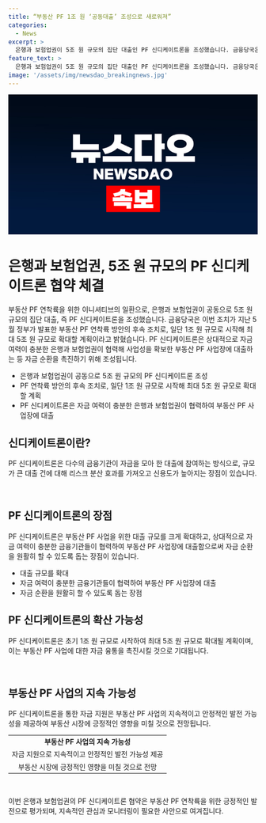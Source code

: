 ```yaml
---
title: “부동산 PF 1조 원 ‘공동대출’ 조성으로 새로워져”
categories:
  - News
excerpt: >
  은행과 보험업권이 5조 원 규모의 집단 대출인 PF 신디케이트론을 조성했습니다. 금융당국은 이를 5월 발표한 부동산 PF 연착륙 방안 후속 조치로 확대할 계획이라고 전했습니다. PF 신디케이트론은 은행과 보험업권이 협력해 부동산 PF 사업장에 대출하여 자금 순환을 촉진하는데 활용됩니다.
feature_text: >
  은행과 보험업권이 5조 원 규모의 집단 대출인 PF 신디케이트론을 조성했습니다. 금융당국은 이를 5월 발표한 부동산 PF 연착륙 방안 후속 조치로 확대할 계획이라고 전했습니다. PF 신디케이트론은 은행과 보험업권이 협력해 부동산 PF 사업장에 대출하여 자금 순환을 촉진하는데 활용됩니다.
image: '/assets/img/newsdao_breakingnews.jpg'
---
```


<p><img src="/assets/img/newsdao_breakingnews.jpg" alt="firstkoreanews 속보" /></p>

<h1>은행과 보험업권, 5조 원 규모의 PF 신디케이트론 협약 체결</h1>

<p>부동산 PF 연착륙을 위한 이니셔티브의 일환으로, 은행과 보험업권이 공동으로 5조 원 규모의 집단 대출, 즉 PF 신디케이트론을 조성했습니다. 금융당국은 이번 조치가 지난 5월 정부가 발표한 부동산 PF 연착륙 방안의 후속 조치로, 일단 1조 원 규모로 시작해 최대 5조 원 규모로 확대할 계획이라고 밝혔습니다. PF 신디케이트론은 상대적으로 자금 여력이 충분한 은행과 보험업권이 협력해 사업성을 확보한 부동산 PF 사업장에 대출하는 등 자금 순환을 촉진하기 위해 조성됩니다.</p>

<ul>
  <li>은행과 보험업권이 공동으로 5조 원 규모의 PF 신디케이트론 조성</li>
  <li>PF 연착륙 방안의 후속 조치로, 일단 1조 원 규모로 시작해 최대 5조 원 규모로 확대할 계획</li>
  <li>PF 신디케이트론은 자금 여력이 충분한 은행과 보험업권이 협력하여 부동산 PF 사업장에 대출</li>
</ul>

<h2 data-ke-size="size26">신디케이트론이란?</h2>

<p>PF 신디케이트론은 다수의 금융기관이 자금을 모아 한 대출에 참여하는 방식으로, 규모가 큰 대출 건에 대해 리스크 분산 효과를 가져오고 신용도가 높아지는 장점이 있습니다.</p>

<p data-ke-size="size16">&nbsp;</p>

<h2 data-ke-size="size26">PF 신디케이트론의 장점</h2>

<p>PF 신디케이트론은 부동산 PF 사업을 위한 대출 규모를 크게 확대하고, 상대적으로 자금 여력이 충분한 금융기관들이 협력하여 부동산 PF 사업장에 대출함으로써 자금 순환을 원활히 할 수 있도록 돕는 장점이 있습니다.</p>

<ul>
  <li>대출 규모를 확대</li>
  <li>자금 여력이 충분한 금융기관들이 협력하여 부동산 PF 사업장에 대출</li>
  <li>자금 순환을 원활히 할 수 있도록 돕는 장점</li>
</ul>

<h2 data-ke-size="size26">PF 신디케이트론의 확산 가능성</h2>

<p>PF 신디케이트론은 초기 1조 원 규모로 시작하여 최대 5조 원 규모로 확대될 계획이며, 이는 부동산 PF 사업에 대한 자금 융통을 촉진시킬 것으로 기대됩니다.</p>

<p data-ke-size="size16">&nbsp;</p>

<h2 data-ke-size="size26">부동산 PF 사업의 지속 가능성</h2>

<p>PF 신디케이트론을 통한 자금 지원은 부동산 PF 사업의 지속적이고 안정적인 발전 가능성을 제공하여 부동산 시장에 긍정적인 영향을 미칠 것으로 전망됩니다.</p>

<table>
  <tr>
    <td style="text-align: center; height: 17px;"><b>부동산 PF 사업의 지속 가능성</b></td>
  </tr>
  <tr>
    <td style="text-align: center; height: 17px;">자금 지원으로 지속적이고 안정적인 발전 가능성 제공</td>
  </tr>
  <tr>
    <td style="text-align: center; height: 17px;">부동산 시장에 긍정적인 영향을 미칠 것으로 전망</td>
  </tr>
</table>

<p data-ke-size="size16">&nbsp;</p>

<p>이번 은행과 보험업권의 PF 신디케이트론 협약은 부동산 PF 연착륙을 위한 긍정적인 발전으로 평가되며, 지속적인 관심과 모니터링이 필요한 사안으로 여겨집니다.</p>

